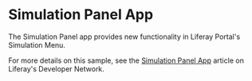 # Simulation Panel App

The Simulation Panel app provides new functionality in Liferay Portal's
Simulation Menu.

For more details on this sample, see the
[Simulation Panel App](https://dev.liferay.com/develop/reference/-/knowledge_base/7-0/simulation-panel-app)
article on Liferay's Developer Network.